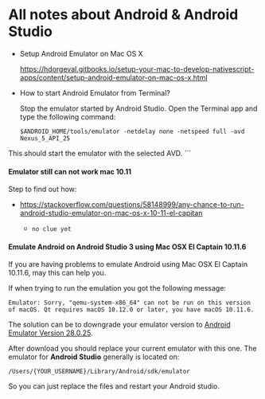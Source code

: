 # All notes about Android & Android Studio



* Setup Android Emulator on Mac OS X

	https://hdorgeval.gitbooks.io/setup-your-mac-to-develop-nativescript-apps/content/setup-android-emulator-on-mac-os-x.html

* How to start Android Emulator from Terminal?

	Stop the emulator started by Android Studio. Open the Terminal app and type the following command:

	```
	$ANDROID_HOME/tools/emulator -netdelay none -netspeed full -avd Nexus_5_API_25
This should start the emulator with the selected AVD.
	```

#### Emulator still can not work mac 10.11

Step to find out how:

* https://stackoverflow.com/questions/58148999/any-chance-to-run-android-studio-emulator-on-mac-os-x-10-11-el-capitan
  * 	no clue yet



#### Emulate Android on Android Studio 3 using Mac OSX El Captain 10.11.6

If you are having problems to emulate Android using Mac OSX El Captain 10.11.6, may this can help you.

If when trying to run the emulation you got the following message:

```
Emulator: Sorry, "qemu-system-x86_64" can not be run on this version of macOS. Qt requires macOS 10.12.0 or later, you have macOS 10.11.6.
```

The solution can be to downgrade your emulator version to [Android Emulator Version 28.0.25](https://dl.google.com/android/repository/emulator-darwin-5395263.zip).

After download you should replace your current emulator with this one. The emulator for **Android Studio** generally is located on:

```
/Users/{YOUR_USERNAME}/Library/Android/sdk/emulator
```

So you can just replace the files and restart your Android studio.